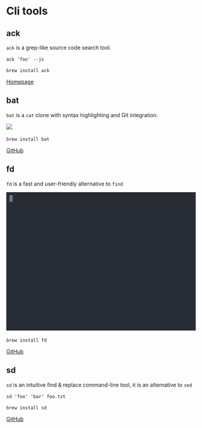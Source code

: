 # Cli tools

## ack

`ack` is a grep-like source code search tool.

```shell
ack 'foo' --js
```

```shell
brew install ack
```

[Homepage](https://beyondgrep.com/)

## bat

`bat` is a `cat` clone with syntax highlighting and Git integration.

![](https://i.imgur.com/2lSW4RE.png)

```shell
brew install bat
```

[GitHub](https://github.com/sharkdp/bat)

## fd

`fd` is a fast and user-friendly alternative to `find`

![](https://github.com/sharkdp/fd/raw/master/doc/screencast.svg)


```shell
brew install fd
```

[GitHub](https://github.com/sharkdp/fd)

## sd

`sd` is an intuitive find & replace command-line tool, it is an alternative to `sed`

```shell
sd 'foo' 'bar' foo.txt
```

```shell
brew install sd
```

[GitHub](https://github.com/chmln/sd)
